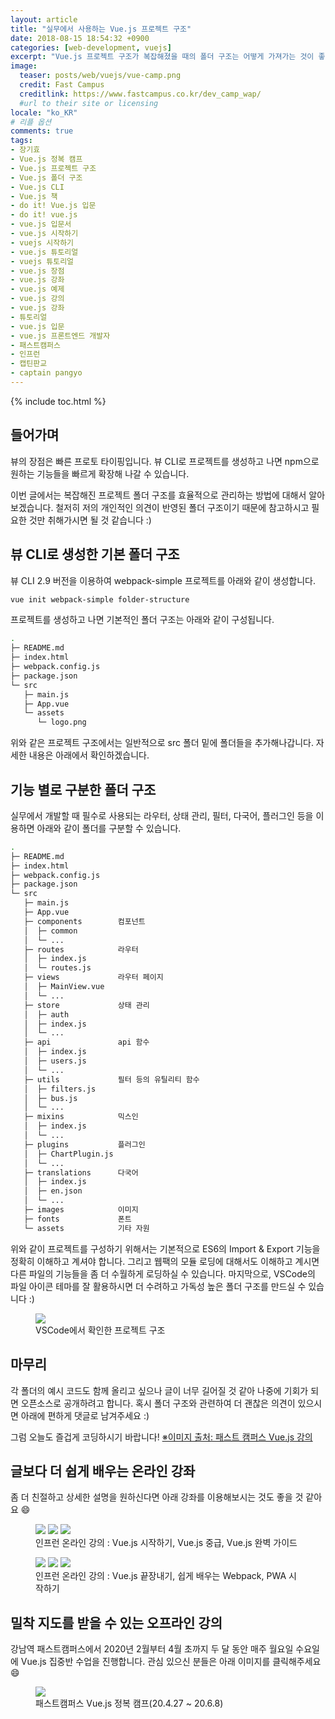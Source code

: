 ```yaml
---
layout: article
title: "실무에서 사용하는 Vue.js 프로젝트 구조"
date: 2018-08-15 18:54:32 +0900
categories: [web-development, vuejs]
excerpt: "Vue.js 프로젝트 구조가 복잡해졌을 때의 폴더 구조는 어떻게 가져가는 것이 좋을까?"
image:
  teaser: posts/web/vuejs/vue-camp.png
  credit: Fast Campus
  creditlink: https://www.fastcampus.co.kr/dev_camp_wap/
  #url to their site or licensing
locale: "ko_KR"
# 리플 옵션
comments: true
tags:
- 장기효
- Vue.js 정복 캠프
- Vue.js 프로젝트 구조
- Vue.js 폴더 구조
- Vue.js CLI
- Vue.js 책
- do it! Vue.js 입문
- do it! vue.js
- vue.js 입문서
- vue.js 시작하기
- vuejs 시작하기
- vue.js 튜토리얼
- vuejs 튜토리얼
- vue.js 장점
- vue.js 강좌
- vue.js 예제
- vue.js 강의
- vue.js 강좌
- 튜토리얼
- vue.js 입문
- vue.js 프론트엔드 개발자
- 패스트캠퍼스
- 인프런
- 캡틴판교
- captain pangyo
---
```

{% include toc.html %}

## 들어가며

뷰의 장점은 빠른 프로토 타이핑입니다.
뷰 CLI로 프로젝트를 생성하고 나면 npm으로 원하는 기능들을 빠르게 확장해 나갈 수 있습니다.

이번 글에서는 복잡해진 프로젝트 폴더 구조를 효율적으로 관리하는 방법에 대해서 알아보겠습니다.
철저히 저의 개인적인 의견이 반영된 폴더 구조이기 때문에 참고하시고 필요한 것만 취해가시면 될 것 같습니다 :)

## 뷰 CLI로 생성한 기본 폴더 구조

뷰 CLI 2.9 버전을 이용하여 webpack-simple 프로젝트를 아래와 같이 생성합니다.

```bash
vue init webpack-simple folder-structure
```

프로젝트를 생성하고 나면 기본적인 폴더 구조는 아래와 같이 구성됩니다.

```bash
.
├─ README.md
├─ index.html
├─ webpack.config.js
├─ package.json
└─ src
   ├─ main.js
   ├─ App.vue
   └─ assets
      └─ logo.png
```

위와 같은 프로젝트 구조에서는 일반적으로 src 폴더 밑에 폴더들을 추가해나갑니다.
자세한 내용은 아래에서 확인하겠습니다.

## 기능 별로 구분한 폴더 구조

실무에서 개발할 때 필수로 사용되는 라우터, 상태 관리, 필터, 다국어, 플러그인 등을 이용하면 아래와 같이 폴더를 구분할 수 있습니다.

```bash
.
├─ README.md
├─ index.html
├─ webpack.config.js
├─ package.json
└─ src
   ├─ main.js
   ├─ App.vue
   ├─ components        컴포넌트
   │  ├─ common
   │  └─ ...
   ├─ routes            라우터
   │  ├─ index.js
   │  └─ routes.js
   ├─ views             라우터 페이지
   │  ├─ MainView.vue
   │  └─ ...
   ├─ store             상태 관리
   │  ├─ auth
   │  ├─ index.js
   │  └─ ...
   ├─ api               api 함수
   │  ├─ index.js
   │  ├─ users.js
   │  └─ ...
   ├─ utils             필터 등의 유틸리티 함수
   │  ├─ filters.js
   │  ├─ bus.js
   │  └─ ...
   ├─ mixins            믹스인
   │  ├─ index.js
   │  └─ ...
   ├─ plugins           플러그인
   │  ├─ ChartPlugin.js
   │  └─ ...
   ├─ translations      다국어
   │  ├─ index.js
   │  ├─ en.json
   │  └─ ...
   ├─ images            이미지
   ├─ fonts             폰트
   └─ assets            기타 자원
```

위와 같이 프로젝트를 구성하기 위해서는 기본적으로 ES6의 Import & Export 기능을 정확히 이해하고 계셔야 합니다.
그리고 웹팩의 모듈 로딩에 대해서도 이해하고 계시면 다른 파일의 기능들을 좀 더 수월하게 로딩하실 수 있습니다.
마지막으로, VSCode의 파일 아이콘 테마를 잘 활용하시면 더 수려하고 가독성 높은 폴더 구조를 만드실 수 있습니다 :)

<figure>
	<img src="{{ site.url }}/images/posts/web/vuejs/folder-structure.png">
	<figcaption>VSCode에서 확인한 프로젝트 구조</figcaption>
</figure>

## 마무리

각 폴더의 예시 코드도 함께 올리고 싶으나 글이 너무 길어질 것 같아 나중에 기회가 되면 오픈소스로 공개하려고 합니다.
혹시 폴더 구조와 관련하여 더 괜찮은 의견이 있으시면 아래에 편하게 댓글로 남겨주세요 :)

그럼 오늘도 즐겁게 코딩하시기 바랍니다!
[※이미지 출처: 패스트 캠퍼스 Vue.js 강의](https://www.fastcampus.co.kr/dev_camp_wap)

## 글보다 더 쉽게 배우는 온라인 강좌
좀 더 친절하고 상세한 설명을 원하신다면 아래 강좌를 이용해보시는 것도 좋을 것 같아요 😄

<figure class="third">
	<a href="https://www.inflearn.com/course/Age-of-Vuejs/?utm_source=blog&utm_medium=githubio&utm_campaign=captianpangyo&utm_term=banner" target="_blank"><img src="{{ site.url }}/images/posts/web/inflearn/lv1.png"></a>
	<a href="https://www.inflearn.com/course/vue-pwa-vue-js-%EC%A4%91%EA%B8%89/?utm_source=blog&utm_medium=githubio&utm_campaign=captianpangyo&utm_term=banner" target="_blank"><img src="{{ site.url }}/images/posts/web/inflearn/lv2.png"></a>
	<a href="https://www.inflearn.com/course/vue-js/?utm_source=blog&utm_medium=githubio&utm_campaign=captianpangyo&utm_term=banner" target="_blank"><img src="{{ site.url }}/images/posts/web/inflearn/lv3.png"></a>
	<figcaption>인프런 온라인 강의 : Vue.js 시작하기, Vue.js 중급, Vue.js 완벽 가이드</figcaption>
</figure>

<figure class="third">
	<a href="https://www.inflearn.com/course/vue-js-%EB%81%9D%EB%82%B4%EA%B8%B0-%EC%BA%A1%ED%8B%B4%ED%8C%90%EA%B5%90?utm_source=blog&utm_medium=githubio&utm_campaign=captianpangyo&utm_term=banner" target="_blank"><img src="{{ site.url }}/images/posts/web/inflearn/lv4.png"></a>
	<a href="https://www.inflearn.com/course/%ED%94%84%EB%9F%B0%ED%8A%B8%EC%97%94%EB%93%9C-%EC%9B%B9%ED%8C%A9?utm_source=blog&utm_medium=githubio&utm_campaign=captianpangyo&utm_term=banner" target="_blank"><img src="{{ site.url }}/images/posts/web/inflearn/webpack.png"></a>
	<a href="https://www.inflearn.com/course/pwa?utm_source=blog&utm_medium=githubio&utm_campaign=captianpangyo&utm_term=banner" target="_blank"><img src="{{ site.url }}/images/posts/web/inflearn/pwa.jpg"></a>
	<figcaption>인프런 온라인 강의 : Vue.js 끝장내기, 쉽게 배우는 Webpack, PWA 시작하기</figcaption>
</figure>

## 밀착 지도를 받을 수 있는 오프라인 강의

강남역 패스트캠퍼스에서 2020년 2월부터 4월 초까지 두 달 동안 매주 월요일 수요일에 Vue.js 집중반 수업을 진행합니다. 관심 있으신 분들은 아래 이미지를 클릭해주세요 😄

<figure class="third">
	<a href="https://www.fastcampus.co.kr/dev_camp_vue/" target="_blank"><img src="{{ site.url }}/images/posts/web/fastcampus/vue.png"></a>
	<figcaption>패스트캠퍼스 Vue.js 정복 캠프(20.4.27 ~ 20.6.8)</figcaption>
</figure>